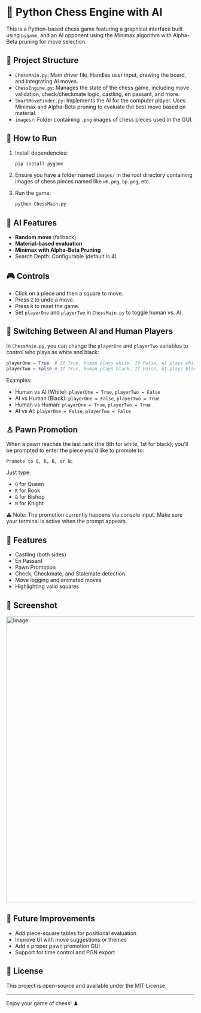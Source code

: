 # 🧠 Python Chess Engine with AI

This is a Python-based chess game featuring a graphical interface built using `pygame`, and an AI opponent using the Minimax algorithm with Alpha-Beta pruning for move selection.

## 📁 Project Structure

- `ChessMain.py`: Main driver file. Handles user input, drawing the board, and integrating AI moves.
- `ChessEngine.py`: Manages the state of the chess game, including move validation, check/checkmate logic, castling, en passant, and more.
- `SmartMoveFinder.py`: Implements the AI for the computer player. Uses Minimax and Alpha-Beta pruning to evaluate the best move based on material.
- `images/`: Folder containing `.png` images of chess pieces used in the GUI.

## 🚀 How to Run

1. Install dependencies:
   ```bash
   pip install pygame
   ```

2. Ensure you have a folder named `images/` in the root directory containing images of chess pieces named like `wK.png`, `bp.png`, etc.

3. Run the game:
   ```bash
   python ChessMain.py
   ```

## 🧠 AI Features

- **Random move** (fallback)
- **Material-based evaluation**
- **Minimax with Alpha-Beta Pruning**
- Search Depth: Configurable (default is 4)

## 🎮 Controls

- Click on a piece and then a square to move.
- Press `Z` to undo a move.
- Press `R` to reset the game.
- Set `playerOne` and `playerTwo` in `ChessMain.py` to toggle human vs. AI.

## 👥 Switching Between AI and Human Players

In `ChessMain.py`, you can change the `playerOne` and `playerTwo` variables to control who plays as white and black:

```python
playerOne = True  # If True, human plays white. If False, AI plays white.
playerTwo = False # If True, human plays black. If False, AI plays black.
```

Examples:
- Human vs AI (White): `playerOne = True`, `playerTwo = False`
- AI vs Human (Black): `playerOne = False`, `playerTwo = True`
- Human vs Human: `playerOne = True`, `playerTwo = True`
- AI vs AI: `playerOne = False`, `playerTwo = False`

## ♙ Pawn Promotion

When a pawn reaches the last rank (the 8th for white, 1st for black), you'll be prompted to enter the piece you'd like to promote to:

```
Promote to Q, R, B, or N:
```

Just type:
- `Q` for Queen
- `R` for Rook
- `B` for Bishop
- `N` for Knight

⚠️ Note: The promotion currently happens via console input. Make sure your terminal is active when the prompt appears.

## 🏁 Features

- Castling (both sides)
- En Passant
- Pawn Promotion
- Check, Checkmate, and Stalemate detection
- Move logging and animated moves
- Highlighting valid squares

## 📸 Screenshot

<img width="765" alt="Image" src="https://github.com/user-attachments/assets/69bccb38-3d4d-4fa9-92d5-49187f636c07" />

## 🧩 Future Improvements

- Add piece-square tables for positional evaluation
- Improve UI with move suggestions or themes
- Add a proper pawn promotion GUI
- Support for time control and PGN export

## 📜 License

This project is open-source and available under the MIT License.

---

Enjoy your game of chess! ♟️
